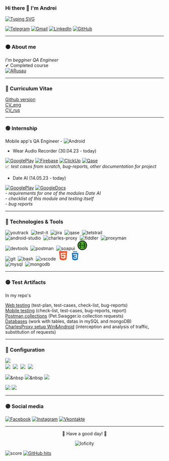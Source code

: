 ### Hi there 👋 I'm Andrei

[![Typing SVG](https://readme-typing-svg.demolab.com?font=Oswald&size=15&duration=4000&pause=1000&color=FF3316&vCenter=true&height=30&lines=QA+Engineer;From+Minsk+,+Belarus+🇧🇾)](https://git.io/typing-svg) 

[![Telegram](https://img.shields.io/badge/-Telegram-090909?style=for-the-badge&logo=telegram&logoColor=27A0D9)](https://t.me/GodR1ck21)
[![Gmail](https://img.shields.io/badge/-Gmail-090909?style=for-the-badge&logo=gmail&logoColor=FF0000)](mailto:budn1k.qa@gmail.com)
[![LinkedIn](https://img.shields.io/badge/-LinkedIn-090909?style=for-the-badge&logo=linkedin&logoColor=007BB6)](https://www.linkedin.com/in/andrei-budnik-3438b6274/)
[![GitHub](https://img.shields.io/badge/-Github-090909?style=for-the-badge&logo=github&logoColor=ffffff)](https://github.com/budn1k-qa)


---

### 🟠 About me 
*I'm begginer QA Engineer*  
✔ Completed course  
[![ARusau](https://img.shields.io/badge/A.Rusau-by%20Specialization%20Junior%20%2B-yellow)](https://artsiomrusau.com)  

---

### 🔲 Curriculum Vitae  

<a href="https://github.com/budn1k-qa/CV" target="_blank">Github version</a>  
<a href="https://drive.google.com/drive/folders/1AaW05phSlqm-sFOzp0yAvvwbDB9pKt7Y" target="_blank">CV_eng</a>  
<a href="https://drive.google.com/drive/folders/1cTomgirJ9NWPFBQUJ0LGny5pa3co57QO" target="_blank">CV_rus</a>  

---

### 🟢 Internship  
Mobile app's QA Engineer - ![Android](https://img.shields.io/badge/Android-05150C?style=plastic&logo=android)  
- Wear Audio Recorder  (30.04.23 - today) 

[![GooglePlay](https://img.shields.io/badge/Google-090909?style=plastic&logo=Google-Play&logoColor=007BB6)](https://play.google.com/store/apps/details?id=com.rimidalv.dictaphone) 
[![Firebase](https://img.shields.io/badge/Firebase-090909?style=plastic&logo=Firebase&logoColor=ffa500)](https://firebase.google.com/)
[![ClickUp](https://img.shields.io/badge/ClickUp-090909?style=plastic&logo=ClickUp&logoColor=ff00ff)](https://app.clickup.com)
[![Qase](https://img.shields.io/badge/Qase-090909?style=plastic&logo=Qase&logoColor=ff00ff)](https://qase.io)  
📈 *test cases from scratch, bug-reports, other documentation for project*  

- Date AI (14.05.23 - today)   

[![GooglePlay](https://img.shields.io/badge/Google-090909?style=flat&logo=Google-Play&logoColor=007BB6)](https://play.google.com/store/apps/details?id=me.tyschenko.dateai)
[![GoogleDocs](https://img.shields.io/badge/Google-Docs-090909?style=flat&logo=Google-Docs&logoColor=007BB6)](https://docs.google.com/)  
    - *requirements for one of the modules Date AI*  
    - *checklist of this module and testing itself*  
    - *bug reports*

---

### 🔵 Technologies & Tools  

<div>
  <img src="https://upload.wikimedia.org/wikipedia/commons/thumb/8/8d/YouTrack_Icon.svg/1024px-YouTrack_Icon.svg.png?20200803082248" title="youtrack" alt="youtrack" width="30" height="30"/>&nbsp
  <img src="https://docs.testit.software/images/testit_logo_icon.png" title="test-it" alt="test-it" width="30" height="30"/>&nbsp
  <img src="https://cdn.jsdelivr.net/gh/devicons/devicon/icons/jira/jira-original.svg" title="jira" alt="jira" width="30" height="30"/>&nbsp
  <img src="https://luna1.co/eb0187.png" title="qase" alt="qase" width="30" height="30"/>&nbsp
  <img src="https://codahosted.io/packs/21236/unversioned/assets/LOGO/ba1091c59bab89cd2fd0f289622731fe16113d7b00905abe64759c313a4b73b76c1b0426076ed76cb74752234c734131df46992d5b8b48fc13e264240e4f7119f736cfeb64df36ded54b5cbf6198b9cadedf18dd0cac5c7dbcd16e6336c29363cd1292ba" title="testrail" alt="tetstrail" width="30" height="30"/>&nbsp
</div>
<div>
  <img src="https://cdn.jsdelivr.net/gh/devicons/devicon/icons/androidstudio/androidstudio-original.svg" title="android-studio" alt="android-studio" width="30" height="30"/>&nbsp
    <img src="https://cdn.icon-icons.com/icons2/3053/PNG/512/charles_proxy_macos_bigsur_icon_190302.png" title="charles-proxy" alt="charles-proxy" width="30" height="30"/>&nbsp
  <img src="https://www.megaleechers.com/storage/Fiddler-Everywhere-Icon.png" title="fiddler" alt="fiddler" width="30" height="30"/>&nbsp
  <img src="https://pbs.twimg.com/profile_images/1589614420766126080/slAIVDtr_400x400.jpg" title="proxyman" alt="proxyman" width="30" height="30"/>&nbsp
</div>
<div>
  <img src="https://d33wubrfki0l68.cloudfront.net/38b5c953a4667366685d55db55d057c86db1fc54/a0fdc/static/acae6b24d940347661ca901ea07f47c1/chrome-dev-logo-icon.png" title="devtools" alt="devtools" width="30" height="30"/>&nbsp
  <img src="https://img.uxwing.com/wp-content/themes/uxwing/download/brands-social-media/postman-icon.svg" title="postman" alt="postman" width="30" height="30"/>&nbsp
    <img src="https://static0.smartbear.co/smartbearbrand/media/images/home/soapui-icon.svg" title="soapui" alt="soapui" width="30" height="30"/>&nbsp
    <img src="https://raw.githubusercontent.com/caputomarcos/node-red-contrib-swagger-js/master/icons/swagger.svg" title="swagger" alt="swagger" width="30" height="30"/>&nbsp
</div>
<div>
  <img src="https://cdn.jsdelivr.net/gh/devicons/devicon/icons/git/git-original.svg" title="git" alt="git" width="30" height="30"/>&nbsp
  <img src="https://upload.wikimedia.org/wikipedia/commons/thumb/4/4b/Bash_Logo_Colored.svg/1024px-Bash_Logo_Colored.svg.png?20180723054350" title="bash" alt="bash" width="30" height="30"/>&nbsp
  <img src="https://cdn.jsdelivr.net/gh/devicons/devicon/icons/vscode/vscode-original.svg" title="vscode" alt="vscode" width="30" height="30"/>&nbsp
  <img src="https://github.com/devicons/devicon/blob/master/icons/html5/html5-original.svg" title="HTML5" alt="HTML" width="30" height="30"/>&nbsp
  <img src="https://github.com/devicons/devicon/blob/master/icons/css3/css3-plain-wordmark.svg"  title="CSS3" alt="CSS" width="30" height="30"/>&nbsp
  </div>
  <div>
  <img src="https://cdn.jsdelivr.net/gh/devicons/devicon/icons/mysql/mysql-original.svg" title="mysql" alt="mysql" width="30" height="30"/>&nbsp
  <img src="https://cdn.jsdelivr.net/gh/devicons/devicon/icons/mongodb/mongodb-original.svg" title="mongodb" alt="mongodb" width="30" height="30"/>&nbsp
</div>

---

### 🟡 Test Artifacts  
In my repo's  

<a href="https://github.com/budn1k-qa/web_testing.git" target="_blank">Web testing</a> (test-plan, test-cases, check-list, bug-reports)  
<a href="https://github.com/budn1k-qa/mobile_testing.git" target="_blank">Mobile testing</a> (check-list, test-cases, bug-reports, report)  
<a href="https://github.com/budn1k-qa/postman.git" target="_blank">Postman collections</a> (Pet.Swagger.io collection requests)  
<a href="https://github.com/budn1k-qa/databases.git" target="_blank">Databases</a> (work with tables, datas in mySQL and mongoDB)  
<a href="https://github.com/budn1k-qa/charles_proxy_vs_win10_and_android11.git" target="_blank">CharlesProxy setup Win&Android</a> (interception and analysis of traffic, substitution of requests)  
           
---

### 🔴 Configuration  
<img src="https://img.shields.io/badge/windows 10-black?style=for-the-badge&logo=windows&logoColor=blue"/>
<div>
<img src="https://img.shields.io/badge/chrome-black?style=for-the-badge&logo=google chrome&logoColor=DAA520"/>&nbsp
<img src="https://img.shields.io/badge/firefox-black?style=for-the-badge&logo=firefox&logoColor=A52A2A"/>&nbsp
<img src="https://img.shields.io/badge/edge-black?style=for-the-badge&logo=microsoft edge&logoColor=blue"/>&nbsp
<img src="https://img.shields.io/badge/opera-black?style=for-the-badge&logo=opera&logoColor=red"/>  
</div>

<img src="https://img.shields.io/badge/android 9-black?style=for-the-badge&logo=android&logoColor=green"/>&nbsp
<img src="https://img.shields.io/badge/android 11-black?style=for-the-badge&logo=android&logoColor=green"/>&nbsp
<img src="https://img.shields.io/badge/android 13-black?style=for-the-badge&logo=android&logoColor=green"/>  
<div>
<img src="https://img.shields.io/badge/samsung J3/A50/A70-black?style=for-the-badge&logo=samsung&logoColor=white"/>
<img src="https://img.shields.io/badge/xiaomi 12-black?style=for-the-badge&logo=xiaomi&logoColor=white"/>  
</div>

---

###  🟣 Social media

[![Facebook](https://img.shields.io/badge/-Facebook-090909?style=for-the-badge&logo=Facebook&logoColor=1195F5)](https://www.facebook.com/profile.php?id=100006697063002)
[![Instagram](https://img.shields.io/badge/-Instagram-090909?style=for-the-badge&logo=instagram&logoColor=B4068E)](https://www.instagram.com/budnik4388)
[![Vkontakte](https://img.shields.io/badge/-Vkontakte-090909?style=for-the-badge&logo=Vk&logoColor=4F7DB3)](https://vk.com/iamgodrick)

---

<p align="center">
🔸 Have a good day! 🔸</p>

<p align="center">
<img alt="loficity" width="600px" src="https://github.com/HyunCafe/HyunCafe/raw/main/assests/loficity.gif"</img>
</p>

<img src="https://komarev.com/ghpvc/?username=budn1k-qa&style=flat-square&color=blue" alt="score"/> <a href="https://github.com/budn1k-qa/budn1k-qa" target="_blank"><img alt="GitHub hits" src="https://img.shields.io/github/last-commit/budn1k-qa/budn1k-qa?label=Profile%20updated&style=flat-square"></a>
